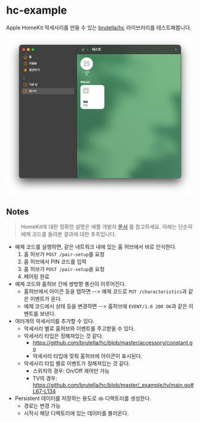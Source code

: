 hc-example
==========

Apple HomeKit 악세사리를 만들 수 있는 [brutella/hc](https://github.com/brutella/hc) 라이브러리를 테스트해봅니다.

![HomeKit](./docs/homekit.png)

## Notes

> HomeKit에 대한 정확한 설명은 애플 개발자 [문서](https://developer.apple.com/homekit) 를 참고하세요.
> 아래는 단순히 에제 코드를 돌려본 결과에 대한 추측입니다.

- 예제 코드를 실행하면, 같은 네트워크 내에 있는 홈 허브에서 바로 인식한다.
  1. 홈 허브가  `POST /pair-setup`를 요청
  2. 홈 허브에서 PIN 코드를 입력
  3. 홈 허브가 `POST /pair-setup`을 요청
  4. 페어링 완료
- 예제 코드와 홈허브 간에 쌍방향 통신이 이루어진다.
  - 홈허브에서 아이콘 등을 탭하면 --> 예제 코드로 `PUT /characteristics`과 같은 이벤트가 온다.
  - 예제 코드에서 상태 등을 변경하면 --> 홈허브에 `EVENT/1.0 200 OK`과 같은 이벤트를 보낸다.
- 여러개의 악세서리를 추가할 수 있다.
  - 악세서리 별로 홈허브와 이벤트를 주고받을 수 있다.
  - 악세서리 타입은 정해져있는 것 같다.
    - https://github.com/brutella/hc/blob/master/accessory/constant.go
    - 악세서리 타입에 맞춰 홈허브에 아이콘이 표시된다.
  - 악세사리 타입 별로 이벤트가 정해져있는 것 같다.
    - 스위치의 경우: On/Off 제어만 가능
    - TV의 경우: https://github.com/brutella/hc/blob/master/_example/tv/main.go#L67-L134
- Persistent 데이터를 저장하는 용도로 `db` 디렉토리를 생성한다.
  - 경로는 변경 가능
  - 시작시 해당 디렉토리에 있는 데이터를 불러온다.
